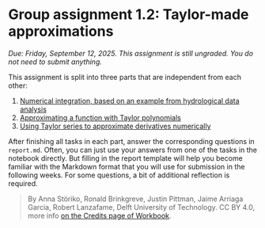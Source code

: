 # Group assignment 1.2: Taylor-made approximations

*Due: Friday, September 12, 2025. This assignment is still ungraded. You do not need to submit anything.*

This assignment is split into three parts that are independent from each other:

1. [Numerical integration, based on an example from hydrological data analysis](./1-discharge-numerical-integration.ipynb)
2. [Approximating a function with Taylor polynomials](2-taylor-polynomials-logarithm.ipynb)
3. [Using Taylor series to approximate derivatives numerically](./3-taylor-derivative-approximation.ipynb)

After finishing all tasks in each part, answer the corresponding questions in `report.md`. Often, you can just use your answers from one of the tasks in the notebook directly. But filling in the report template will help you become familiar with the Markdown format that you will use for submission in the following weeks. For some questions, a bit of additional reflection is required.

> By Anna Störiko, Ronald Brinkgreve, Justin Pittman, Jaime Arriaga Garcia, Robert Lanzafame, Delft University of Technology. CC BY 4.0, more info [on the Credits page of Workbook](https://mude.citg.tudelft.nl/workbook-2025/credits.html).
